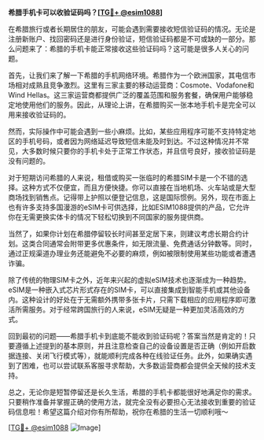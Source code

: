 **希腊手机卡可以收验证码吗？[[TG💪+ @esim1088](https://t.me/s/esim1088)]**

在希腊旅行或者长期居住的朋友，可能会遇到需要接收短信验证码的情况。无论是注册新账户、找回密码还是进行身份验证，短信验证码都是不可或缺的一部分。那么问题来了：希腊的手机卡能正常接收这些验证码吗？这可能是很多人关心的问题。

首先，让我们来了解一下希腊的手机网络环境。希腊作为一个欧洲国家，其电信市场相对成熟且竞争激烈。这里有三家主要的移动运营商：Cosmote、Vodafone和Wind Hellas。这三家运营商都提供广泛的覆盖范围和服务套餐，确保用户能够稳定地使用他们的服务。因此，从理论上讲，在希腊购买一张本地手机卡是完全可以用来接收验证码的。

然而，实际操作中可能会遇到一些小麻烦。比如，某些应用程序可能不支持特定地区的手机号码，或者因为网络延迟导致短信未能及时到达。不过这种情况并不常见，大多数时候只要你的手机卡处于正常工作状态，并且信号良好，接收验证码是没有问题的。

对于短期访问希腊的人来说，租借或购买一张临时的希腊SIM卡是一个不错的选择。这种方式不仅便宜，而且方便快捷。你可以直接在当地机场、火车站或是大型商场找到销售点。记得带上护照以便登记信息，这是国际惯例。另外，现在市面上也有许多支持多国漫游的eSIM卡可供选择，比如ESIM1088提供的产品，它允许你在无需更换实体卡的情况下轻松切换到不同国家的服务提供商。

当然了，如果你计划在希腊停留较长时间甚至定居下来，则建议考虑长期合约计划。这类合同通常会附带更多优惠条件，如无限流量、免费通话分钟数等。同时，通过正规渠道办理业务还能避免不必要的麻烦，例如被限制使用某些功能或者遭遇诈骗。

除了传统的物理SIM卡之外，近年来兴起的虚拟eSIM技术也逐渐成为一种趋势。eSIM是一种嵌入式芯片形式存在的SIM卡，可以直接集成到智能手机或其他设备内。这种设计的好处在于无需额外携带多张卡片，只需下载相应的应用程序即可激活所需服务。对于经常跨国旅行的人来说，eSIM无疑是一种更加灵活高效的方式。

回到最初的问题——希腊手机卡到底能不能收到验证码呢？答案当然是肯定的！只要遵循上述提到的基本原则，并且注意检查自己的设备设置是否正确（例如开启数据连接、关闭飞行模式等），就能顺利完成各种在线验证任务。此外，如果确实遇到了困难，也可以尝试联系客服寻求帮助，大多数运营商都会提供全天候的技术支持。

总之，无论你是短暂停留还是长久生活，希腊的手机卡都能很好地满足你的需求。只要稍作准备并掌握正确的使用方法，就完全没有必要担心无法接收到重要的验证码信息啦！希望这篇介绍对你有所帮助，祝你在希腊的生活一切顺利哦～

[[TG💪+ @esim1088](https://t.me/s/esim1088) ![Image](https://i.postimg.cc/4NQfJmqS/Snipaste-2025-05-13-00-14-12.png)]